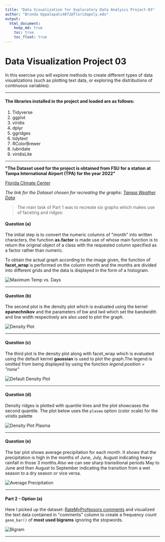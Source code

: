 ```yaml
---
title: "Data Visualization for Exploratory Data Analysis Project-03"
author: "Brunda Uppalapati4872@floridapoly.edu"
output: 
  html_document:
    keep_md: true
    toc: true
    toc_float: true
---
```


# Data Visualization Project 03


In this exercise you will explore methods to create different types of data visualizations (such as plotting text data, or exploring the distributions of continuous variables).


***
#### The libraries installed in the project and loaded are as follows:

1. Tidyverse
2. ggplot
3. viridis
4. dplyr
5. ggridges
6. tidytext
7. RColorBrewer
8. lubridate
9. viridisLite

***

**"The Dataset used for the project is obtained from FSU for a station at Tampa International Airport (TPA) for the year 2022"**

[Florida Climate Center](https://climatecenter.fsu.edu/climate-data-access-tools/downloadable-data)


*The link for the Dataset chosen for recreating the graphs:
[Tampa Weather Data](https://raw.githubusercontent.com/reisanar/datasets/master/tpa_weather_2022.csv)*


> The main task of Part 1 was to recreate six graphs which makes use of faceting and ridges:

#### Question (a)

The initial step is to convert the numeric columns of "month" into written characters, the function **as.factor** is made use of  whose main function is to return the original object of a class with the requested column specified as a factor rather than numeric.

To obtain the actual graph according to the image given, the function of **facet_wrap** is performed on the column month and the months are divided into different grids and the data is displayed in the form of a histogram. 

![Maximum Temp vs. Days](C:\Users\bruva\dataviz_final_project\figures\max-temp-facet.png)


***

#### Question (b)

The second plot is the density plot which is evaluated using the kernel **epanechnikov** and the parameters of bw and lwd which set the bandwidth and line width respectively are also used to plot the graph.

![Density Plot](C:\Users\bruva\dataviz_final_project\figures\max-temp-density.png)

***

#### Question (c)

The third plot is the density plot along with facet_wrap which is evaluated using the default kernel **gaussian** is used to plot the graph.The legend is omitted from being displayed by using the function *legend.position = "none"*

![Default Density Plot](C:\Users\bruva\dataviz_final_project\figures\density-facet.png)

***

#### Question (d)

Density ridges is plotted with quantile lines and the plot showcases the second quantile. The plot below uses the `plasma` option (color scale) for the _viridis_ palette

![Density Plot Plasma](C:\Users\bruva\dataviz_final_project\figures\max_temp_ridges_plasma.png)

***

#### Question (e)

The bar plot shows average precipitation for each month. It shows that the precipitation is high in the months of June, July, August indicating heavy rainfall in those 3 months.Also we can see sharp tranisitional periods May to June and then August to September indicating the transition from a wet season to a dry season or vice versa.

![Average Precipitation](C:\Users\bruva\dataviz_final_project\figures\avg-precipitation.png)

***

#### Part 2 - Option (a)

Here I picked up the dataset: [RateMyProfessors comments](https://github.com/reisanar/datasets/blob/master/rmp_wit_comments.csv) and visualized the text data contained in "comments" column to create a frequency count `geom_bar()` of **most used bigrams** ignoring the stopwords.

![Bigram](C:\Users\bruva\dataviz_final_project\figures\bigram.png)

***
